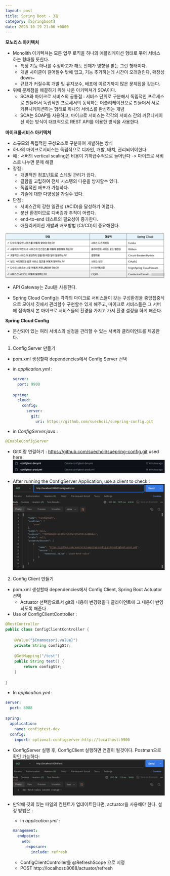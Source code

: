 ```yaml
---
layout: post
title: Spring Boot - 3강
category: [Springboot]
date: 2023-10-19 21:06 +0800
---
```


**모노리스 아키텍처**

- Monolith 아키텍쳐는 모든 업무 로직을 하나의 애플리케이션 형태로 묶어 서비스 하는 형태를 뜻한다.
  - 특정 기능 하나를 수정하고자 해도 전체가 영향을 받는 그런 형태이다.
  - 개발 사이클이 길어질수 밖에 없고, 기능 추가하는데 시간이 오래걸린다, 확장성 down~
  - 규묘가 커질수록 개발 및 유지보수, 배포에 이르기까지 많은 문제접을 갖는다.
- 위에 문제점을 해결하기 위해 나온 아키텍쳐가 SOA이다.
  - SOA와 마이크로 서비스의 공통점 : 서비스 단위로 구분해서 독립적인 프로세스로 만들어서 독립적인 프로세서의 동작하는 어플리케이션으로 만들어서 서로 커뮤니케이션하는 형태로 하나의 서비스를 완성하는 개념
  - SOA는 SOAP를 사용하고, 마이크로 서비스는 각각의 서비스 간의 커뮤니케이션 하는 방식이 대표적으로 REST API를 이용한 방식을 사용한다.

**마이크롤서비스 아키텍쳐**

- 소규모의 독립적인 구성요소로 구분하여 개발하는 방식
- 하나의 마이크로서비스는 독립적으로 디자인, 개발, 배치, 관리되어야한다.
- 예 : 서버의 vertical scaling은 비용이 기하급수적으로 늘어난다 -> 마이크로 서비스로 나누면 문제 해결
- 장점 :
  - 개별적인 컴포넌트로 스테일 관리가 쉽다.
  - 결함을 고립하여 전체 시스텡의 다운을 방지할수 있다.
  - 독립적인 배포가 가능하다.
  - 기술에 대한 다양성을 가질수 있다.
- 단점 :
  - 서비스간의 강한 일관성 (ACID)을 달성하기 어렵다.
  - 분산 환경이므로 디버깅과 추적이 어렵다.
  - end-to-end 테스트의 필요성이 증가한다.
  - 애플리케이션 개발과 배포방법 (CI/CD)이 중요해진다.

![diagram](/assets/img/micro_table.png)

- API Gateway는 Zuul을 사용한다.

- Spring Cloud Config는 각각의 마이크로 서비스들이 갖는 구성환경을 중앙집중식으로 모아서 깃에서 관리할수 구현할수 있게 해주고, 마이크로 서비스들은 그 서버에 접속해서 본 마이크로 서비스들의 환경을 가지고 가서 환경 설정을 하게 해준다.

**Spring Cloud Config**

- 분산되어 있는 여러 서비스의 설정을 관리할 수 있는 서버와 클라이언트를 제공한다.

1. Config Server 만들기

- pom.xml 생성할때 dependencies에서 Config Server 선택
- in _application.yml_ :

  ```yml
  server:
    port: 9900

  spring:
    cloud:
      config:
        server:
          git:
            uri: https://github.com/suechoii/suepring-config.git
  ```

- in _ConfigServer.java_ :

```java
@EnableConfigServer
```

- Git이랑 연결하기 : https://github.com/suechoii/suepring-config.git used here
  ![diagram](/assets/img/GitFiles.png)

- After running the ConfigServer Application, use a client to check :
  ![diagram](/assets/img/Postman.png)

2. Config Client 만들기

- pom.xml 생성할때 dependencies에서 Config Client, Spring Boot Actuator 선택
  - Actuator 선택함으로서 git의 내용이 변경됐을때 클라이언트에 그 내용이 반영되도록 해준다
- Use of ConfigClientController :

```java
@RestController
public class ConfigClientController {

    @Value("${namoosori.value}")
    private String configStr;

    @GetMapping("/test")
    public String test() {
        return configStr;
    }

}
```

- In _application.yml_ :

```yml
server:
  port: 8088

spring:
  application:
    name: configtest-dev
  config:
    import: optional:configserver:http://localhost:9900
```

- ConfigServer 실행 후, ConfigClient 실행하면 연결이 될것이다. Postman으로 확인 가능하다:
  ![diagram](/assets/img/Postman2.png)

- 만약에 깃의 있는 파일의 컨텐트가 업데이트된다면, actuator을 사용해야 한다. 설정 방법은 :
  - in _application.yml_ :
  ```yml
  management:
    endpoints:
      web:
        exposure:
          include: refresh
  ```
  - ConfigClientController를 @RefreshScope 으로 지정
  - POST http://localhost:8088/actuator/refresh
